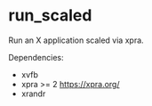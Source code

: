 # run_scaled

Run an X application scaled via xpra.

Dependencies:
* xvfb
* xpra >= 2 https://xpra.org/
* xrandr